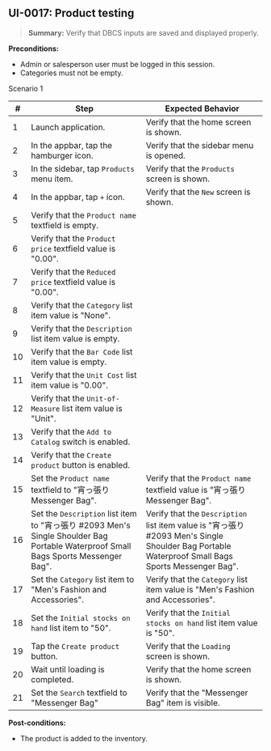 ## **UI-0017:** Product testing  

> **Summary:** Verify that DBCS inputs are saved and displayed properly.  <br>

**Preconditions:**  
 - Admin or salesperson user must be logged in this session. 
 - Categories must not be empty.

Scenario 1 

 | \# | Step | Expected Behavior | 
 |----|------|-------------------| 
 |  1 | Launch application.                    | Verify that the home screen is shown. | 
 |  2 | In the appbar, tap the hamburger icon. | Verify that the sidebar menu is opened. |  
 |  3 | In the sidebar, tap `Products` menu item. | Verify that the `Products` screen is shown. |  
 |  4 | In the appbar, tap `+` icon.           | Verify that the `New` screen is shown. |  
 |  5 | Verify that the `Product name` textfield is empty. | |   
 |  6 | Verify that the `Product price` textfield value is "0.00". | |   
 |  7 | Verify that the `Reduced price` textfield value is "0.00". | |   
 |  8 | Verify that the `Category` list item value is "None". | |   
 |  9 | Verify that the `Description` list item value is empty. | |   
 | 10 | Verify that the `Bar Code` list item value is empty. | |   
 | 11 | Verify that the `Unit Cost` list item value is "0.00". | |   
 | 12 | Verify that the `Unit-of-Measure` list item value is "Unit". | |   
 | 13 | Verify that the `Add to Catalog` switch is enabled. | |   
 | 14 | Verify that the `Create product` button is enabled. | |   
 | 15 | Set the `Product name` textfield to "宵っ張り Messenger Bag". | Verify that the `Product name` textfield value is "宵っ張り Messenger Bag". |  
 | 16 | Set the `Description` list item to "宵っ張り #2093 Men's Single Shoulder Bag Portable Waterproof Small Bags Sports Messenger Bag". | Verify that the `Description` list item value is "宵っ張り #2093 Men's Single Shoulder Bag Portable Waterproof Small Bags Sports Messenger Bag". |  
 | 17 | Set the `Category` list item to "Men's Fashion and Accessories". | Verify that the `Category` list item value is "Men's Fashion and Accessories". |  
 | 18 | Set the `Initial stocks on hand` list item to "50". | Verify that the `Initial stocks on hand` list item value is "50". |  
 | 19 | Tap the `Create product` button.             | Verify that the `Loading` screen is shown. |  
 | 20 | Wait until loading is completed.       | Verify that the home screen is shown. |  
 | 21 | Set the `Search` textfield to "Messenger Bag" | Verify that the "Messenger Bag" item is visible. |  

**Post-conditions:**  

 - The product is added to the inventory.